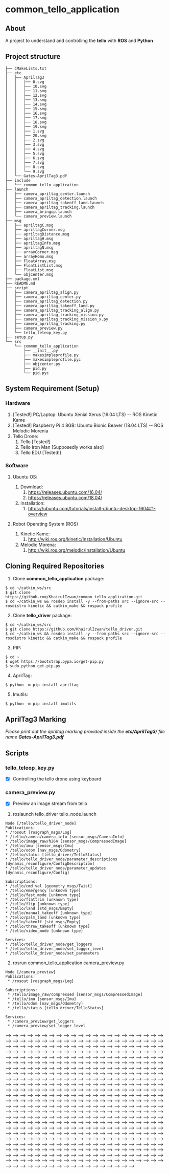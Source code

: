 # common_tello_application

## About
A project to understand and controlling the **tello** with **ROS** and **Python**

## Project structure
```
├── CMakeLists.txt
├── etc
│   ├── AprilTag3
│   │   ├── 0.svg
│   │   ├── 10.svg
│   │   ├── 11.svg
│   │   ├── 12.svg
│   │   ├── 13.svg
│   │   ├── 14.svg
│   │   ├── 15.svg
│   │   ├── 16.svg
│   │   ├── 17.svg
│   │   ├── 18.svg
│   │   ├── 19.svg
│   │   ├── 1.svg
│   │   ├── 20.svg
│   │   ├── 2.svg
│   │   ├── 3.svg
│   │   ├── 4.svg
│   │   ├── 5.svg
│   │   ├── 6.svg
│   │   ├── 7.svg
│   │   ├── 8.svg
│   │   └── 9.svg
│   └── Gates-AprilTag3.pdf
├── include
│   └── common_tello_application
├── launch
│   ├── camera_apriltag_center.launch
│   ├── camera_apriltag_detection.launch
│   ├── camera_apriltag_takeoff_land.launch
│   ├── camera_apriltag_tracking.launch
│   ├── camera_bringup.launch
│   └── camera_preview.launch
├── msg
│   ├── apriltagC.msg
│   ├── apriltagCorner.msg
│   ├── apriltagDistance.msg
│   ├── apriltagH.msg
│   ├── apriltagInfo.msg
│   ├── apriltagN.msg
│   ├── arrayCorner.msg
│   ├── arrayHomo.msg
│   ├── FloatArray.msg
│   ├── FloatListList.msg
│   ├── FloatList.msg
│   └── objCenter.msg
├── package.xml
├── README.md
├── script
│   ├── camera_apriltag_align.py
│   ├── camera_apriltag_center.py
│   ├── camera_apriltag_detection.py
│   ├── camera_apriltag_takeoff_land.py
│   ├── camera_apriltag_tracking_align.py
│   ├── camera_apriltag_tracking_mission.py
│   ├── camera_apriltag_tracking_mission_x.py
│   ├── camera_apriltag_tracking.py
│   ├── camera_preview.py
│   └── tello_teleop_key.py
├── setup.py
└── src
    └── common_tello_application
        ├── __init__.py
        ├── makesimpleprofile.py
        ├── makesimpleprofile.pyc
        ├── objcenter.py
        ├── pid.py
        └── pid.pyc
```

## System Requirement (Setup)
### Hardware
1. [Tested!] PC/Laptop: Ubuntu Xenial Xerus (16.04 LTS) -- ROS Kinetic Kame
2. [Tested!] Raspberry Pi 4 8GB: Ubuntu Bionic Beaver (18.04 LTS) -- ROS Melodic Morenia
3. Tello Drone:
	1. Tello [Tested!] 
	2. Tello Iron Man [Supposedly works also] 
	3. Tello EDU [Tested!] 
	
### Software
1. Ubuntu OS:
	1. Download: 
		1. https://releases.ubuntu.com/16.04/
		2. https://releases.ubuntu.com/18.04/
	2. Installation: 
		1. https://ubuntu.com/tutorials/install-ubuntu-desktop-1604#1-overview
		
2. Robot Operating System (ROS)
	1. Kinetic Kame:
		1. http://wiki.ros.org/kinetic/Installation/Ubuntu
	2. Melodic Morena:
		1. http://wiki.ros.org/melodic/Installation/Ubuntu
		
## Cloning Required Repositories

1. Clone **common_tello_application** package:
```
$ cd ~/catkin_ws/src
$ git clone https://github.com/KhairulIzwan/common_tello_application.git
$ cd ~/catkin_ws && rosdep install -y --from-paths src --ignore-src --rosdistro kinetic && catkin_make && rospack profile
```
2. Clone **tello_driver** package:
```
$ cd ~/catkin_ws/src
$ git clone https://github.com/KhairulIzwan/tello_driver.git
$ cd ~/catkin_ws && rosdep install -y --from-paths src --ignore-src --rosdistro kinetic && catkin_make && rospack profile
```
3. PIP:
```
$ cd ~
$ wget https://bootstrap.pypa.io/get-pip.py
$ sudo python get-pip.py
```
4. AprilTag:
```
$ python -m pip install apriltag
```
5. Imutils:
```
$ python -m pip install imutils
```
<!--# Important!-->
<!--**Tello Driver**-->
<!--1. Open tello_node.launch: rosed tello_driver tello_node.launch-->
<!--2. Edit this line:-->
<!--```-->
<!--<node	pkg="image_transport" -->
<!--	name="image_compressed" -->
<!--	type="republish" -->
<!--	args="h264 in:=image_raw compressed out:=image_raw" />-->
<!--```-->

## AprilTag3 Marking
_Please print out the apriltag marking provided inside the **etc/AprilTag3/** file name **Gates-AprilTag3.pdf**_

## Scripts
### tello_teleop_key.py
- [x] Controlling the tello drone using keyboard

<!--```-->
<!--Control Your Tello Drone!-->
<!------------------------------->
<!--Moving around:-->
<!--		w					i-->
<!--	a	s	d			j	k	l-->

<!--w/s : increase/decrease linear (y) velocity-->
<!--a/d : increase/decrease linear (x) velocity-->
<!--i/k : increase/decrease linear (z) velocity-->
<!--a/d : increase/decrease angular velocity-->

<!--v : takeoff-->
<!--b : land-->
<!--space key : force stop-->

<!--CTRL-C to quit-->
<!--```-->

<!--1. roslaunch tello_driver tello_node.launch-->

<!-- ```-->
<!--Node [/tello/tello_driver_node]-->
<!--Publications: -->
<!-- * /rosout [rosgraph_msgs/Log]-->
<!-- * /tello/camera/camera_info [sensor_msgs/CameraInfo]-->
<!-- * /tello/image_raw/h264 [sensor_msgs/CompressedImage]-->
<!-- * /tello/imu [sensor_msgs/Imu]-->
<!-- * /tello/odom [nav_msgs/Odometry]-->
<!-- * /tello/status [tello_driver/TelloStatus]-->
<!-- * /tello/tello_driver_node/parameter_descriptions [dynamic_reconfigure/ConfigDescription]-->
<!-- * /tello/tello_driver_node/parameter_updates [dynamic_reconfigure/Config]-->

<!--Subscriptions: -->
<!-- * /tello/cmd_vel [geometry_msgs/Twist]-->
<!-- * /tello/emergency [unknown type]-->
<!-- * /tello/fast_mode [unknown type]-->
<!-- * /tello/flattrim [unknown type]-->
<!-- * /tello/flip [unknown type]-->
<!-- * /tello/land [std_msgs/Empty]-->
<!-- * /tello/manual_takeoff [unknown type]-->
<!-- * /tello/palm_land [unknown type]-->
<!-- * /tello/takeoff [std_msgs/Empty]-->
<!-- * /tello/throw_takeoff [unknown type]-->
<!-- * /tello/video_mode [unknown type]-->

<!--Services: -->
<!-- * /tello/tello_driver_node/get_loggers-->
<!-- * /tello/tello_driver_node/set_logger_level-->
<!-- * /tello/tello_driver_node/set_parameters-->
<!-- ```-->

<!--contacting node http://192.168.10.4:44357/ ...-->
<!--Pid: 22495-->
<!--Connections:-->
<!-- * topic: /tello/image_raw/h264-->
<!--    * to: /tello/image_compressed-->
<!--    * direction: outbound-->
<!--    * transport: TCPROS-->
<!-- * topic: /rosout-->
<!--    * to: /rosout-->
<!--    * direction: outbound-->
<!--    * transport: TCPROS-->
<!-- * topic: /tello/land-->
<!--    * to: /tello_teleop (http://192.168.10.4:46683/)-->
<!--    * direction: inbound-->
<!--    * transport: TCPROS-->
<!-- * topic: /tello/takeoff-->
<!--    * to: /tello_teleop (http://192.168.10.4:46683/)-->
<!--    * direction: inbound-->
<!--    * transport: TCPROS-->
<!-- * topic: /tello/cmd_vel-->
<!--    * to: /tello_teleop (http://192.168.10.4:46683/)-->
<!--    * direction: inbound-->
<!--    * transport: TCPROS-->
<!-- -->
<!--2. rosrun common_tello_application tello_teleop_key.py-->

<!--```-->
<!--Node [/tello_teleop]-->
<!--Publications: -->
<!-- * /rosout [rosgraph_msgs/Log]-->
<!-- * /tello/cmd_vel [geometry_msgs/Twist]-->
<!-- * /tello/land [std_msgs/Empty]-->
<!-- * /tello/takeoff [std_msgs/Empty]-->

<!--Subscriptions: None-->

<!--Services: -->
<!-- * /tello_teleop/get_loggers-->
<!-- * /tello_teleop/set_logger_level-->
<!--```-->

<!--contacting node http://192.168.10.4:46683/ ...-->
<!--Pid: 22639-->
<!--Connections:-->
<!-- * topic: /tello/land-->
<!--    * to: /tello/tello_driver_node-->
<!--    * direction: outbound-->
<!--    * transport: TCPROS-->
<!-- * topic: /rosout-->
<!--    * to: /rosout-->
<!--    * direction: outbound-->
<!--    * transport: TCPROS-->
<!-- * topic: /tello/takeoff-->
<!--    * to: /tello/tello_driver_node-->
<!--    * direction: outbound-->
<!--    * transport: TCPROS-->
<!-- * topic: /tello/cmd_vel-->
<!--    * to: /tello/tello_driver_node-->
<!--    * direction: outbound-->
<!--    * transport: TCPROS-->

### camera_preview.py
- [x] Preview an image stream from tello

1. roslaunch tello_driver tello_node.launch

 ```
Node [/tello/tello_driver_node]
Publications: 
 * /rosout [rosgraph_msgs/Log]
 * /tello/camera/camera_info [sensor_msgs/CameraInfo]
 * /tello/image_raw/h264 [sensor_msgs/CompressedImage]
 * /tello/imu [sensor_msgs/Imu]
 * /tello/odom [nav_msgs/Odometry]
 * /tello/status [tello_driver/TelloStatus]
 * /tello/tello_driver_node/parameter_descriptions [dynamic_reconfigure/ConfigDescription]
 * /tello/tello_driver_node/parameter_updates [dynamic_reconfigure/Config]

Subscriptions: 
 * /tello/cmd_vel [geometry_msgs/Twist]
 * /tello/emergency [unknown type]
 * /tello/fast_mode [unknown type]
 * /tello/flattrim [unknown type]
 * /tello/flip [unknown type]
 * /tello/land [std_msgs/Empty]
 * /tello/manual_takeoff [unknown type]
 * /tello/palm_land [unknown type]
 * /tello/takeoff [std_msgs/Empty]
 * /tello/throw_takeoff [unknown type]
 * /tello/video_mode [unknown type]

Services: 
 * /tello/tello_driver_node/get_loggers
 * /tello/tello_driver_node/set_logger_level
 * /tello/tello_driver_node/set_parameters
 ```

<!--contacting node http://192.168.10.4:44357/ ...-->
<!--Pid: 22495-->
<!--Connections:-->
<!-- * topic: /tello/image_raw/h264-->
<!--    * to: /tello/image_compressed-->
<!--    * direction: outbound-->
<!--    * transport: TCPROS-->
<!-- * topic: /rosout-->
<!--    * to: /rosout-->
<!--    * direction: outbound-->
<!--    * transport: TCPROS-->
<!-- * topic: /tello/land-->
<!--    * to: /tello_teleop (http://192.168.10.4:46683/)-->
<!--    * direction: inbound-->
<!--    * transport: TCPROS-->
<!-- * topic: /tello/takeoff-->
<!--    * to: /tello_teleop (http://192.168.10.4:46683/)-->
<!--    * direction: inbound-->
<!--    * transport: TCPROS-->
<!-- * topic: /tello/cmd_vel-->
<!--    * to: /tello_teleop (http://192.168.10.4:46683/)-->
<!--    * direction: inbound-->
<!--    * transport: TCPROS-->

2. rosrun common_tello_application camera_preview.py

```
Node [/camera_preview]
Publications: 
 * /rosout [rosgraph_msgs/Log]

Subscriptions: 
 * /tello/image_raw/compressed [sensor_msgs/CompressedImage]
 * /tello/imu [sensor_msgs/Imu]
 * /tello/odom [nav_msgs/Odometry]
 * /tello/status [tello_driver/TelloStatus]

Services: 
 * /camera_preview/get_loggers
 * /camera_preview/set_logger_level
```

<!--contacting node http://192.168.10.4:41771/ ...-->
<!--Pid: 22984-->
<!--Connections:-->
<!-- * topic: /rosout-->
<!--    * to: /rosout-->
<!--    * direction: outbound-->
<!--    * transport: TCPROS-->
<!-- * topic: /tello/odom-->
<!--    * to: /tello/tello_driver_node (http://192.168.10.4:44357/)-->
<!--    * direction: inbound-->
<!--    * transport: TCPROS-->
<!-- * topic: /tello/status-->
<!--    * to: /tello/tello_driver_node (http://192.168.10.4:44357/)-->
<!--    * direction: inbound-->
<!--    * transport: TCPROS-->
<!-- * topic: /tello/imu-->
<!--    * to: /tello/tello_driver_node (http://192.168.10.4:44357/)-->
<!--    * direction: inbound-->
<!--    * transport: TCPROS-->
<!-- * topic: /tello/image_raw/compressed-->
<!--    * to: /tello/image_compressed (http://192.168.10.4:39501/)-->
<!--    * direction: inbound-->
<!--    * transport: TCPROS-->

<!--### camera_apriltag_detection.py-->
<!--- [x] Detect an AprilTag3 to get useful information-->

<!--<!--1. roslaunch tello_driver tello_node.launch-->-->

<!--<!-- ```-->-->
<!--<!--Node [/tello/tello_driver_node]-->-->
<!--<!--Publications: -->-->
<!--<!-- * /rosout [rosgraph_msgs/Log]-->-->
<!--<!-- * /tello/camera/camera_info [sensor_msgs/CameraInfo]-->-->
<!--<!-- * /tello/image_raw/h264 [sensor_msgs/CompressedImage]-->-->
<!--<!-- * /tello/imu [sensor_msgs/Imu]-->-->
<!--<!-- * /tello/odom [nav_msgs/Odometry]-->-->
<!--<!-- * /tello/status [tello_driver/TelloStatus]-->-->
<!--<!-- * /tello/tello_driver_node/parameter_descriptions [dynamic_reconfigure/ConfigDescription]-->-->
<!--<!-- * /tello/tello_driver_node/parameter_updates [dynamic_reconfigure/Config]-->-->

<!--<!--Subscriptions: -->-->
<!--<!-- * /tello/cmd_vel [geometry_msgs/Twist]-->-->
<!--<!-- * /tello/emergency [unknown type]-->-->
<!--<!-- * /tello/fast_mode [unknown type]-->-->
<!--<!-- * /tello/flattrim [unknown type]-->-->
<!--<!-- * /tello/flip [unknown type]-->-->
<!--<!-- * /tello/land [std_msgs/Empty]-->-->
<!--<!-- * /tello/manual_takeoff [unknown type]-->-->
<!--<!-- * /tello/palm_land [unknown type]-->-->
<!--<!-- * /tello/takeoff [std_msgs/Empty]-->-->
<!--<!-- * /tello/throw_takeoff [unknown type]-->-->
<!--<!-- * /tello/video_mode [unknown type]-->-->

<!--<!--Services: -->-->
<!--<!-- * /tello/tello_driver_node/get_loggers-->-->
<!--<!-- * /tello/tello_driver_node/set_logger_level-->-->
<!--<!-- * /tello/tello_driver_node/set_parameters-->-->
<!--<!-- ```-->-->

<!--<!--contacting node http://192.168.10.4:44357/ ...-->-->
<!--<!--Pid: 22495-->-->
<!--<!--Connections:-->-->
<!--<!-- * topic: /tello/image_raw/h264-->-->
<!--<!--    * to: /tello/image_compressed-->-->
<!--<!--    * direction: outbound-->-->
<!--<!--    * transport: TCPROS-->-->
<!--<!-- * topic: /rosout-->-->
<!--<!--    * to: /rosout-->-->
<!--<!--    * direction: outbound-->-->
<!--<!--    * transport: TCPROS-->-->
<!--<!-- * topic: /tello/land-->-->
<!--<!--    * to: /tello_teleop (http://192.168.10.4:46683/)-->-->
<!--<!--    * direction: inbound-->-->
<!--<!--    * transport: TCPROS-->-->
<!--<!-- * topic: /tello/takeoff-->-->
<!--<!--    * to: /tello_teleop (http://192.168.10.4:46683/)-->-->
<!--<!--    * direction: inbound-->-->
<!--<!--    * transport: TCPROS-->-->
<!--<!-- * topic: /tello/cmd_vel-->-->
<!--<!--    * to: /tello_teleop (http://192.168.10.4:46683/)-->-->
<!--<!--    * direction: inbound-->-->
<!--<!--    * transport: TCPROS-->-->

<!--<!--2. rosrun common_tello_application camera_apriltag_detection.py-->-->

<!--<!--```-->-->
<!--<!--Node [/camera_apriltag_detection]-->-->
<!--<!--Publications: -->-->
<!--<!-- * /isApriltag [std_msgs/Bool]-->-->
<!--<!-- * /isApriltag/Center/X [common_tello_application/apriltagC]-->-->
<!--<!-- * /isApriltag/Center/Y [common_tello_application/apriltagC]-->-->
<!--<!-- * /isApriltag/Corner/X1 [common_tello_application/apriltagCorner]-->-->
<!--<!-- * /isApriltag/Corner/X2 [common_tello_application/apriltagCorner]-->-->
<!--<!-- * /isApriltag/Corner/X3 [common_tello_application/apriltagCorner]-->-->
<!--<!-- * /isApriltag/Corner/X4 [common_tello_application/apriltagCorner]-->-->
<!--<!-- * /isApriltag/Corner/Y1 [common_tello_application/apriltagCorner]-->-->
<!--<!-- * /isApriltag/Corner/Y2 [common_tello_application/apriltagCorner]-->-->
<!--<!-- * /isApriltag/Corner/Y3 [common_tello_application/apriltagCorner]-->-->
<!--<!-- * /isApriltag/Corner/Y4 [common_tello_application/apriltagCorner]-->-->
<!--<!-- * /isApriltag/Homography/H00 [common_tello_application/apriltagH]-->-->
<!--<!-- * /isApriltag/Homography/H01 [common_tello_application/apriltagH]-->-->
<!--<!-- * /isApriltag/Homography/H02 [common_tello_application/apriltagH]-->-->
<!--<!-- * /isApriltag/Homography/H10 [common_tello_application/apriltagH]-->-->
<!--<!-- * /isApriltag/Homography/H11 [common_tello_application/apriltagH]-->-->
<!--<!-- * /isApriltag/Homography/H12 [common_tello_application/apriltagH]-->-->
<!--<!-- * /isApriltag/Homography/H20 [common_tello_application/apriltagH]-->-->
<!--<!-- * /isApriltag/Homography/H21 [common_tello_application/apriltagH]-->-->
<!--<!-- * /isApriltag/Homography/H22 [common_tello_application/apriltagH]-->-->
<!--<!-- * /isApriltag/N [common_tello_application/apriltagN]-->-->
<!--<!-- * /rosout [rosgraph_msgs/Log]-->-->

<!--<!--Subscriptions: -->-->
<!--<!-- * /isApriltag/Corner/Distance [unknown type]-->-->
<!--<!-- * /tello/image_raw/compressed [sensor_msgs/CompressedImage]-->-->
<!--<!-- * /tello/imu [sensor_msgs/Imu]-->-->
<!--<!-- * /tello/odom [nav_msgs/Odometry]-->-->
<!--<!-- * /tello/status [tello_driver/TelloStatus]-->-->

<!--<!--Services: -->-->
<!--<!-- * /camera_apriltag_detection/get_loggers-->-->
<!--<!-- * /camera_apriltag_detection/set_logger_level-->-->
<!--<!-- ```-->-->

<!--<!--contacting node http://192.168.10.4:35753/ ...-->-->
<!--<!--Pid: 5749-->-->
<!--<!--Connections:-->-->
<!--<!-- * topic: /rosout-->-->
<!--<!--    * to: /rosout-->-->
<!--<!--    * direction: outbound-->-->
<!--<!--    * transport: TCPROS-->-->
<!--<!-- * topic: /tello/odom-->-->
<!--<!--    * to: /tello/tello_driver_node (http://192.168.10.4:32969/)-->-->
<!--<!--    * direction: inbound-->-->
<!--<!--    * transport: TCPROS-->-->
<!--<!-- * topic: /tello/status-->-->
<!--<!--    * to: /tello/tello_driver_node (http://192.168.10.4:32969/)-->-->
<!--<!--    * direction: inbound-->-->
<!--<!--    * transport: TCPROS-->-->
<!--<!-- * topic: /tello/imu-->-->
<!--<!--    * to: /tello/tello_driver_node (http://192.168.10.4:32969/)-->-->
<!--<!--    * direction: inbound-->-->
<!--<!--    * transport: TCPROS-->-->
<!--<!-- * topic: /tello/image_raw/compressed-->-->
<!--<!--    * to: /tello/image_compressed (http://192.168.10.4:35055/)-->-->
<!--<!--    * direction: inbound-->-->
<!--<!--    * transport: TCPROS-->-->

<!--### camera_apriltag_takeoff_land.py-->
<!--- [x] Autonomously takeoff and land based on apriltag 0: Land, 1: Takeoff-->

<!--<!--1. roslaunch tello_driver tello_node.launch-->-->

<!--<!-- ```-->-->
<!--<!--Node [/tello/tello_driver_node]-->-->
<!--<!--Publications: -->-->
<!--<!-- * /rosout [rosgraph_msgs/Log]-->-->
<!--<!-- * /tello/camera/camera_info [sensor_msgs/CameraInfo]-->-->
<!--<!-- * /tello/image_raw/h264 [sensor_msgs/CompressedImage]-->-->
<!--<!-- * /tello/imu [sensor_msgs/Imu]-->-->
<!--<!-- * /tello/odom [nav_msgs/Odometry]-->-->
<!--<!-- * /tello/status [tello_driver/TelloStatus]-->-->
<!--<!-- * /tello/tello_driver_node/parameter_descriptions [dynamic_reconfigure/ConfigDescription]-->-->
<!--<!-- * /tello/tello_driver_node/parameter_updates [dynamic_reconfigure/Config]-->-->

<!--<!--Subscriptions: -->-->
<!--<!-- * /tello/cmd_vel [geometry_msgs/Twist]-->-->
<!--<!-- * /tello/emergency [unknown type]-->-->
<!--<!-- * /tello/fast_mode [unknown type]-->-->
<!--<!-- * /tello/flattrim [unknown type]-->-->
<!--<!-- * /tello/flip [unknown type]-->-->
<!--<!-- * /tello/land [std_msgs/Empty]-->-->
<!--<!-- * /tello/manual_takeoff [unknown type]-->-->
<!--<!-- * /tello/palm_land [unknown type]-->-->
<!--<!-- * /tello/takeoff [std_msgs/Empty]-->-->
<!--<!-- * /tello/throw_takeoff [unknown type]-->-->
<!--<!-- * /tello/video_mode [unknown type]-->-->

<!--<!--Services: -->-->
<!--<!-- * /tello/tello_driver_node/get_loggers-->-->
<!--<!-- * /tello/tello_driver_node/set_logger_level-->-->
<!--<!-- * /tello/tello_driver_node/set_parameters-->-->
<!--<!-- ```-->-->

<!--<!--contacting node http://192.168.10.4:44357/ ...-->-->
<!--<!--Pid: 22495-->-->
<!--<!--Connections:-->-->
<!--<!-- * topic: /tello/image_raw/h264-->-->
<!--<!--    * to: /tello/image_compressed-->-->
<!--<!--    * direction: outbound-->-->
<!--<!--    * transport: TCPROS-->-->
<!--<!-- * topic: /rosout-->-->
<!--<!--    * to: /rosout-->-->
<!--<!--    * direction: outbound-->-->
<!--<!--    * transport: TCPROS-->-->
<!--<!-- * topic: /tello/land-->-->
<!--<!--    * to: /tello_teleop (http://192.168.10.4:46683/)-->-->
<!--<!--    * direction: inbound-->-->
<!--<!--    * transport: TCPROS-->-->
<!--<!-- * topic: /tello/takeoff-->-->
<!--<!--    * to: /tello_teleop (http://192.168.10.4:46683/)-->-->
<!--<!--    * direction: inbound-->-->
<!--<!--    * transport: TCPROS-->-->
<!--<!-- * topic: /tello/cmd_vel-->-->
<!--<!--    * to: /tello_teleop (http://192.168.10.4:46683/)-->-->
<!--<!--    * direction: inbound-->-->
<!--<!--    * transport: TCPROS-->-->
<!-- -->
<!--<!--2. rosrun common_tello_application camera_apriltag_takeoff_land.py-->-->

<!--<!--```-->-->
<!--<!--Node [/camera_apriltag_takeoff_land]-->-->
<!--<!--Publications: -->-->
<!--<!-- * /rosout [rosgraph_msgs/Log]-->-->
<!--<!-- * /tello/land [std_msgs/Empty]-->-->
<!--<!-- * /tello/takeoff [std_msgs/Empty]-->-->

<!--<!--Subscriptions: -->-->
<!--<!-- * /isApriltag [std_msgs/Bool]-->-->
<!--<!-- * /isApriltag/N [common_tello_application/apriltagN]-->-->
<!--<!-- * /tello/imu [sensor_msgs/Imu]-->-->
<!--<!-- * /tello/odom [nav_msgs/Odometry]-->-->
<!--<!-- * /tello/status [tello_driver/TelloStatus]-->-->

<!--<!--Services: -->-->
<!--<!-- * /camera_apriltag_takeoff_land/get_loggers-->-->
<!--<!-- * /camera_apriltag_takeoff_land/set_logger_level-->-->
<!--<!--```-->-->

<!--<!--contacting node http://192.168.10.4:34283/ ...-->-->
<!--<!--Pid: 3465-->-->
<!--<!--Connections:-->-->
<!--<!-- * topic: /tello/land-->-->
<!--<!--    * to: /tello/tello_driver_node-->-->
<!--<!--    * direction: outbound-->-->
<!--<!--    * transport: TCPROS-->-->
<!--<!-- * topic: /rosout-->-->
<!--<!--    * to: /rosout-->-->
<!--<!--    * direction: outbound-->-->
<!--<!--    * transport: TCPROS-->-->
<!--<!-- * topic: /tello/takeoff-->-->
<!--<!--    * to: /tello/tello_driver_node-->-->
<!--<!--    * direction: outbound-->-->
<!--<!--    * transport: TCPROS-->-->
<!--<!-- * topic: /tello/odom-->-->
<!--<!--    * to: /tello/tello_driver_node (http://192.168.10.4:33715/)-->-->
<!--<!--    * direction: inbound-->-->
<!--<!--    * transport: TCPROS-->-->
<!--<!-- * topic: /tello/status-->-->
<!--<!--    * to: /tello/tello_driver_node (http://192.168.10.4:33715/)-->-->
<!--<!--    * direction: inbound-->-->
<!--<!--    * transport: TCPROS-->-->
<!--<!-- * topic: /isApriltag-->-->
<!--<!--    * to: /camera_apriltag_detection (http://192.168.10.4:38191/)-->-->
<!--<!--    * direction: inbound-->-->
<!--<!--    * transport: TCPROS-->-->
<!--<!-- * topic: /isApriltag/N-->-->
<!--<!--    * to: /camera_apriltag_detection (http://192.168.10.4:38191/)-->-->
<!--<!--    * direction: inbound-->-->
<!--<!--    * transport: TCPROS-->-->
<!--<!-- * topic: /tello/imu-->-->
<!--<!--    * to: /tello/tello_driver_node (http://192.168.10.4:33715/)-->-->
<!--<!--    * direction: inbound-->-->
<!--<!--    * transport: TCPROS-->-->

<!--### camera_apriltag_center.py-->
<!--- [x] Detect, recognize apriltag and publish the center-->

<!--<!--1. roslaunch tello_driver tello_node.launch-->-->

<!--<!-- ```-->-->
<!--<!--Node [/tello/tello_driver_node]-->-->
<!--<!--Publications: -->-->
<!--<!-- * /rosout [rosgraph_msgs/Log]-->-->
<!--<!-- * /tello/camera/camera_info [sensor_msgs/CameraInfo]-->-->
<!--<!-- * /tello/image_raw/h264 [sensor_msgs/CompressedImage]-->-->
<!--<!-- * /tello/imu [sensor_msgs/Imu]-->-->
<!--<!-- * /tello/odom [nav_msgs/Odometry]-->-->
<!--<!-- * /tello/status [tello_driver/TelloStatus]-->-->
<!--<!-- * /tello/tello_driver_node/parameter_descriptions [dynamic_reconfigure/ConfigDescription]-->-->
<!--<!-- * /tello/tello_driver_node/parameter_updates [dynamic_reconfigure/Config]-->-->

<!--<!--Subscriptions: -->-->
<!--<!-- * /tello/cmd_vel [geometry_msgs/Twist]-->-->
<!--<!-- * /tello/emergency [unknown type]-->-->
<!--<!-- * /tello/fast_mode [unknown type]-->-->
<!--<!-- * /tello/flattrim [unknown type]-->-->
<!--<!-- * /tello/flip [unknown type]-->-->
<!--<!-- * /tello/land [std_msgs/Empty]-->-->
<!--<!-- * /tello/manual_takeoff [unknown type]-->-->
<!--<!-- * /tello/palm_land [unknown type]-->-->
<!--<!-- * /tello/takeoff [std_msgs/Empty]-->-->
<!--<!-- * /tello/throw_takeoff [unknown type]-->-->
<!--<!-- * /tello/video_mode [unknown type]-->-->

<!--<!--Services: -->-->
<!--<!-- * /tello/tello_driver_node/get_loggers-->-->
<!--<!-- * /tello/tello_driver_node/set_logger_level-->-->
<!--<!-- * /tello/tello_driver_node/set_parameters-->-->


<!--<!--contacting node http://192.168.10.4:44357/ ...-->-->
<!--<!--Pid: 22495-->-->
<!--<!--Connections:-->-->
<!--<!-- * topic: /tello/image_raw/h264-->-->
<!--<!--    * to: /tello/image_compressed-->-->
<!--<!--    * direction: outbound-->-->
<!--<!--    * transport: TCPROS-->-->
<!--<!-- * topic: /rosout-->-->
<!--<!--    * to: /rosout-->-->
<!--<!--    * direction: outbound-->-->
<!--<!--    * transport: TCPROS-->-->
<!--<!-- * topic: /tello/land-->-->
<!--<!--    * to: /tello_teleop (http://192.168.10.4:46683/)-->-->
<!--<!--    * direction: inbound-->-->
<!--<!--    * transport: TCPROS-->-->
<!--<!-- * topic: /tello/takeoff-->-->
<!--<!--    * to: /tello_teleop (http://192.168.10.4:46683/)-->-->
<!--<!--    * direction: inbound-->-->
<!--<!--    * transport: TCPROS-->-->
<!--<!-- * topic: /tello/cmd_vel-->-->
<!--<!--    * to: /tello_teleop (http://192.168.10.4:46683/)-->-->
<!--<!--    * direction: inbound-->-->
<!--<!--    * transport: TCPROS-->-->
<!--<!-- ```-->-->
<!--<!-- -->-->
<!--<!--2. rosrun common_tello_application camera_apriltag_center.py-->-->

<!--<!--```-->-->
<!--<!--Node [/camera_apriltag_center]-->-->
<!--<!--Publications: -->-->
<!--<!-- * /isApriltag/objCoord [common_tello_application/objCenter]-->-->
<!--<!-- * /rosout [rosgraph_msgs/Log]-->-->

<!--<!--Subscriptions: -->-->
<!--<!-- * /isApriltag [std_msgs/Bool]-->-->
<!--<!-- * /isApriltag/Center/X [common_tello_application/apriltagC]-->-->
<!--<!-- * /isApriltag/Center/Y [common_tello_application/apriltagC]-->-->
<!--<!-- * /isApriltag/N [common_tello_application/apriltagN]-->-->
<!--<!-- * /tello/camera/camera_info [sensor_msgs/CameraInfo]-->-->
<!--<!-- * /tello/imu [sensor_msgs/Imu]-->-->
<!--<!-- * /tello/odom [nav_msgs/Odometry]-->-->
<!--<!-- * /tello/status [tello_driver/TelloStatus]-->-->

<!--<!--Services: -->-->
<!--<!-- * /camera_apriltag_center/get_loggers-->-->
<!--<!-- * /camera_apriltag_center/set_logger_level-->-->


<!--<!--contacting node http://192.168.10.4:39107/ ...-->-->
<!--<!--Pid: 8126-->-->
<!--<!--Connections:-->-->
<!--<!-- * topic: /rosout-->-->
<!--<!--    * to: /rosout-->-->
<!--<!--    * direction: outbound-->-->
<!--<!--    * transport: TCPROS-->-->
<!--<!-- * topic: /tello/odom-->-->
<!--<!--    * to: /tello/tello_driver_node (http://192.168.10.4:36965/)-->-->
<!--<!--    * direction: inbound-->-->
<!--<!--    * transport: TCPROS-->-->
<!--<!-- * topic: /isApriltag-->-->
<!--<!--    * to: /camera_apriltag_detection (http://192.168.10.4:46621/)-->-->
<!--<!--    * direction: inbound-->-->
<!--<!--    * transport: TCPROS-->-->
<!--<!-- * topic: /isApriltag/N-->-->
<!--<!--    * to: /camera_apriltag_detection (http://192.168.10.4:46621/)-->-->
<!--<!--    * direction: inbound-->-->
<!--<!--    * transport: TCPROS-->-->
<!--<!-- * topic: /tello/imu-->-->
<!--<!--    * to: /tello/tello_driver_node (http://192.168.10.4:36965/)-->-->
<!--<!--    * direction: inbound-->-->
<!--<!--    * transport: TCPROS-->-->
<!--<!-- * topic: /isApriltag/Center/X-->-->
<!--<!--    * to: /camera_apriltag_detection (http://192.168.10.4:46621/)-->-->
<!--<!--    * direction: inbound-->-->
<!--<!--    * transport: TCPROS-->-->
<!--<!-- * topic: /isApriltag/Center/Y-->-->
<!--<!--    * to: /camera_apriltag_detection (http://192.168.10.4:46621/)-->-->
<!--<!--    * direction: inbound-->-->
<!--<!--    * transport: TCPROS-->-->
<!--<!-- * topic: /tello/status-->-->
<!--<!--    * to: /tello/tello_driver_node (http://192.168.10.4:36965/)-->-->
<!--<!--    * direction: inbound-->-->
<!--<!--    * transport: TCPROS-->-->
<!--<!-- * topic: /tello/camera/camera_info-->-->
<!--<!--    * to: /tello/tello_driver_node (http://192.168.10.4:36965/)-->-->
<!--<!--    * direction: inbound-->-->
<!--<!--    * transport: TCPROS-->-->
<!--<!--```-->-->

<!--### camera_apriltag_tracking.py-->
<!--- [x] Tracking the detected apriltag; keep the apriltag on center of image. Applying PID controller.-->

<!--<!--1. roslaunch tello_driver tello_node.launch-->-->

<!--<!-- ```-->-->
<!--<!--Node [/tello/tello_driver_node]-->-->
<!--<!--Publications: -->-->
<!--<!-- * /rosout [rosgraph_msgs/Log]-->-->
<!--<!-- * /tello/camera/camera_info [sensor_msgs/CameraInfo]-->-->
<!--<!-- * /tello/image_raw/h264 [sensor_msgs/CompressedImage]-->-->
<!--<!-- * /tello/imu [sensor_msgs/Imu]-->-->
<!--<!-- * /tello/odom [nav_msgs/Odometry]-->-->
<!--<!-- * /tello/status [tello_driver/TelloStatus]-->-->
<!--<!-- * /tello/tello_driver_node/parameter_descriptions [dynamic_reconfigure/ConfigDescription]-->-->
<!--<!-- * /tello/tello_driver_node/parameter_updates [dynamic_reconfigure/Config]-->-->

<!--<!--Subscriptions: -->-->
<!--<!-- * /tello/cmd_vel [geometry_msgs/Twist]-->-->
<!--<!-- * /tello/emergency [unknown type]-->-->
<!--<!-- * /tello/fast_mode [unknown type]-->-->
<!--<!-- * /tello/flattrim [unknown type]-->-->
<!--<!-- * /tello/flip [unknown type]-->-->
<!--<!-- * /tello/land [std_msgs/Empty]-->-->
<!--<!-- * /tello/manual_takeoff [unknown type]-->-->
<!--<!-- * /tello/palm_land [unknown type]-->-->
<!--<!-- * /tello/takeoff [std_msgs/Empty]-->-->
<!--<!-- * /tello/throw_takeoff [unknown type]-->-->
<!--<!-- * /tello/video_mode [unknown type]-->-->

<!--<!--Services: -->-->
<!--<!-- * /tello/tello_driver_node/get_loggers-->-->
<!--<!-- * /tello/tello_driver_node/set_logger_level-->-->
<!--<!-- * /tello/tello_driver_node/set_parameters-->-->


<!--<!--contacting node http://192.168.10.4:44357/ ...-->-->
<!--<!--Pid: 22495-->-->
<!--<!--Connections:-->-->
<!--<!-- * topic: /tello/image_raw/h264-->-->
<!--<!--    * to: /tello/image_compressed-->-->
<!--<!--    * direction: outbound-->-->
<!--<!--    * transport: TCPROS-->-->
<!--<!-- * topic: /rosout-->-->
<!--<!--    * to: /rosout-->-->
<!--<!--    * direction: outbound-->-->
<!--<!--    * transport: TCPROS-->-->
<!--<!-- * topic: /tello/land-->-->
<!--<!--    * to: /tello_teleop (http://192.168.10.4:46683/)-->-->
<!--<!--    * direction: inbound-->-->
<!--<!--    * transport: TCPROS-->-->
<!--<!-- * topic: /tello/takeoff-->-->
<!--<!--    * to: /tello_teleop (http://192.168.10.4:46683/)-->-->
<!--<!--    * direction: inbound-->-->
<!--<!--    * transport: TCPROS-->-->
<!--<!-- * topic: /tello/cmd_vel-->-->
<!--<!--    * to: /tello_teleop (http://192.168.10.4:46683/)-->-->
<!--<!--    * direction: inbound-->-->
<!--<!--    * transport: TCPROS-->-->
<!--<!-- ```-->-->
<!--<!-- -->-->
<!--<!--2. rosrun common_tello_application camera_apriltag_takeoff_land.py-->-->

<!--<!--```-->-->
<!--<!--Node [/camera_apriltag_takeoff_land]-->-->
<!--<!--Publications: -->-->
<!--<!-- * /rosout [rosgraph_msgs/Log]-->-->
<!--<!-- * /tello/land [std_msgs/Empty]-->-->
<!--<!-- * /tello/takeoff [std_msgs/Empty]-->-->

<!--<!--Subscriptions: -->-->
<!--<!-- * /isApriltag [std_msgs/Bool]-->-->
<!--<!-- * /isApriltag/N [common_tello_application/apriltagN]-->-->
<!--<!-- * /tello/imu [sensor_msgs/Imu]-->-->
<!--<!-- * /tello/odom [nav_msgs/Odometry]-->-->
<!--<!-- * /tello/status [tello_driver/TelloStatus]-->-->

<!--<!--Services: -->-->
<!--<!-- * /camera_apriltag_takeoff_land/get_loggers-->-->
<!--<!-- * /camera_apriltag_takeoff_land/set_logger_level-->-->


<!--<!--contacting node http://192.168.10.4:34283/ ...-->-->
<!--<!--Pid: 3465-->-->
<!--<!--Connections:-->-->
<!--<!-- * topic: /tello/land-->-->
<!--<!--    * to: /tello/tello_driver_node-->-->
<!--<!--    * direction: outbound-->-->
<!--<!--    * transport: TCPROS-->-->
<!--<!-- * topic: /rosout-->-->
<!--<!--    * to: /rosout-->-->
<!--<!--    * direction: outbound-->-->
<!--<!--    * transport: TCPROS-->-->
<!--<!-- * topic: /tello/takeoff-->-->
<!--<!--    * to: /tello/tello_driver_node-->-->
<!--<!--    * direction: outbound-->-->
<!--<!--    * transport: TCPROS-->-->
<!--<!-- * topic: /tello/odom-->-->
<!--<!--    * to: /tello/tello_driver_node (http://192.168.10.4:33715/)-->-->
<!--<!--    * direction: inbound-->-->
<!--<!--    * transport: TCPROS-->-->
<!--<!-- * topic: /tello/status-->-->
<!--<!--    * to: /tello/tello_driver_node (http://192.168.10.4:33715/)-->-->
<!--<!--    * direction: inbound-->-->
<!--<!--    * transport: TCPROS-->-->
<!--<!-- * topic: /isApriltag-->-->
<!--<!--    * to: /camera_apriltag_detection (http://192.168.10.4:38191/)-->-->
<!--<!--    * direction: inbound-->-->
<!--<!--    * transport: TCPROS-->-->
<!--<!-- * topic: /isApriltag/N-->-->
<!--<!--    * to: /camera_apriltag_detection (http://192.168.10.4:38191/)-->-->
<!--<!--    * direction: inbound-->-->
<!--<!--    * transport: TCPROS-->-->
<!--<!-- * topic: /tello/imu-->-->
<!--<!--    * to: /tello/tello_driver_node (http://192.168.10.4:33715/)-->-->
<!--<!--    * direction: inbound-->-->
<!--<!--    * transport: TCPROS-->-->
<!--<!--```-->-->

<!--<!--3. rosrun common_tello_application camera_apriltag_center.py-->-->

<!--<!--```-->-->
<!--<!--Node [/camera_apriltag_center]-->-->
<!--<!--Publications: -->-->
<!--<!-- * /isApriltag/objCoord [common_tello_application/objCenter]-->-->
<!--<!-- * /rosout [rosgraph_msgs/Log]-->-->

<!--<!--Subscriptions: -->-->
<!--<!-- * /isApriltag [std_msgs/Bool]-->-->
<!--<!-- * /isApriltag/Center/X [common_tello_application/apriltagC]-->-->
<!--<!-- * /isApriltag/Center/Y [common_tello_application/apriltagC]-->-->
<!--<!-- * /isApriltag/N [common_tello_application/apriltagN]-->-->
<!--<!-- * /tello/camera/camera_info [sensor_msgs/CameraInfo]-->-->
<!--<!-- * /tello/imu [sensor_msgs/Imu]-->-->
<!--<!-- * /tello/odom [nav_msgs/Odometry]-->-->
<!--<!-- * /tello/status [tello_driver/TelloStatus]-->-->

<!--<!--Services: -->-->
<!--<!-- * /camera_apriltag_center/get_loggers-->-->
<!--<!-- * /camera_apriltag_center/set_logger_level-->-->


<!--<!--contacting node http://192.168.10.4:39107/ ...-->-->
<!--<!--Pid: 8126-->-->
<!--<!--Connections:-->-->
<!--<!-- * topic: /rosout-->-->
<!--<!--    * to: /rosout-->-->
<!--<!--    * direction: outbound-->-->
<!--<!--    * transport: TCPROS-->-->
<!--<!-- * topic: /tello/odom-->-->
<!--<!--    * to: /tello/tello_driver_node (http://192.168.10.4:36965/)-->-->
<!--<!--    * direction: inbound-->-->
<!--<!--    * transport: TCPROS-->-->
<!--<!-- * topic: /isApriltag-->-->
<!--<!--    * to: /camera_apriltag_detection (http://192.168.10.4:46621/)-->-->
<!--<!--    * direction: inbound-->-->
<!--<!--    * transport: TCPROS-->-->
<!--<!-- * topic: /isApriltag/N-->-->
<!--<!--    * to: /camera_apriltag_detection (http://192.168.10.4:46621/)-->-->
<!--<!--    * direction: inbound-->-->
<!--<!--    * transport: TCPROS-->-->
<!--<!-- * topic: /tello/imu-->-->
<!--<!--    * to: /tello/tello_driver_node (http://192.168.10.4:36965/)-->-->
<!--<!--    * direction: inbound-->-->
<!--<!--    * transport: TCPROS-->-->
<!--<!-- * topic: /isApriltag/Center/X-->-->
<!--<!--    * to: /camera_apriltag_detection (http://192.168.10.4:46621/)-->-->
<!--<!--    * direction: inbound-->-->
<!--<!--    * transport: TCPROS-->-->
<!--<!-- * topic: /isApriltag/Center/Y-->-->
<!--<!--    * to: /camera_apriltag_detection (http://192.168.10.4:46621/)-->-->
<!--<!--    * direction: inbound-->-->
<!--<!--    * transport: TCPROS-->-->
<!--<!-- * topic: /tello/status-->-->
<!--<!--    * to: /tello/tello_driver_node (http://192.168.10.4:36965/)-->-->
<!--<!--    * direction: inbound-->-->
<!--<!--    * transport: TCPROS-->-->
<!--<!-- * topic: /tello/camera/camera_info-->-->
<!--<!--    * to: /tello/tello_driver_node (http://192.168.10.4:36965/)-->-->
<!--<!--    * direction: inbound-->-->
<!--<!--    * transport: TCPROS-->-->
<!--<!--```-->-->

<!--<!--4. rosrun common_tello_application camera_apriltag_tracking.py-->-->

<!--<!--```-->-->
<!--<!--Node [/camera_apriltag_tracking]-->-->
<!--<!--Publications: -->-->
<!--<!-- * /rosout [rosgraph_msgs/Log]-->-->
<!--<!-- * /tello/cmd_vel [geometry_msgs/Twist]-->-->

<!--<!--Subscriptions: -->-->
<!--<!-- * /isApriltag [std_msgs/Bool]-->-->
<!--<!-- * /isApriltag/N [common_tello_application/apriltagN]-->-->
<!--<!-- * /isApriltag/objCoord [common_tello_application/objCenter]-->-->
<!--<!-- * /tello/camera/camera_info [sensor_msgs/CameraInfo]-->-->
<!--<!-- * /tello/imu [sensor_msgs/Imu]-->-->
<!--<!-- * /tello/odom [nav_msgs/Odometry]-->-->
<!--<!-- * /tello/status [tello_driver/TelloStatus]-->-->

<!--<!--Services: -->-->
<!--<!-- * /camera_apriltag_tracking/get_loggers-->-->
<!--<!-- * /camera_apriltag_tracking/set_logger_level-->-->


<!--<!--contacting node http://192.168.10.4:33737/ ...-->-->
<!--<!--Pid: 16997-->-->
<!--<!--Connections:-->-->
<!--<!-- * topic: /rosout-->-->
<!--<!--    * to: /rosout-->-->
<!--<!--    * direction: outbound-->-->
<!--<!--    * transport: TCPROS-->-->
<!--<!-- * topic: /tello/cmd_vel-->-->
<!--<!--    * to: /tello/tello_driver_node-->-->
<!--<!--    * direction: outbound-->-->
<!--<!--    * transport: TCPROS-->-->
<!--<!-- * topic: /isApriltag/objCoord-->-->
<!--<!--    * to: /camera_apriltag_center (http://192.168.10.4:33579/)-->-->
<!--<!--    * direction: inbound-->-->
<!--<!--    * transport: TCPROS-->-->
<!--<!-- * topic: /tello/odom-->-->
<!--<!--    * to: /tello/tello_driver_node (http://192.168.10.4:33027/)-->-->
<!--<!--    * direction: inbound-->-->
<!--<!--    * transport: TCPROS-->-->
<!--<!-- * topic: /isApriltag-->-->
<!--<!--    * to: /camera_apriltag_detection (http://192.168.10.4:45625/)-->-->
<!--<!--    * direction: inbound-->-->
<!--<!--    * transport: TCPROS-->-->
<!--<!-- * topic: /tello/imu-->-->
<!--<!--    * to: /tello/tello_driver_node (http://192.168.10.4:33027/)-->-->
<!--<!--    * direction: inbound-->-->
<!--<!--    * transport: TCPROS-->-->
<!--<!-- * topic: /isApriltag/N-->-->
<!--<!--    * to: /camera_apriltag_detection (http://192.168.10.4:45625/)-->-->
<!--<!--    * direction: inbound-->-->
<!--<!--    * transport: TCPROS-->-->
<!--<!-- * topic: /tello/status-->-->
<!--<!--    * to: /tello/tello_driver_node (http://192.168.10.4:33027/)-->-->
<!--<!--    * direction: inbound-->-->
<!--<!--    * transport: TCPROS-->-->
<!--<!-- * topic: /tello/camera/camera_info-->-->
<!--<!--    * to: /tello/tello_driver_node (http://192.168.10.4:33027/)-->-->
<!--<!--    * direction: inbound-->-->
<!--<!--    * transport: TCPROS-->-->
<!--<!--```-->-->
